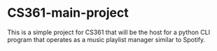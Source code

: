 # CS361-main-project

This is a simple project for CS361 that will be the host for a python CLI program that operates as a music 
playlist manager similar to Spotify. 
